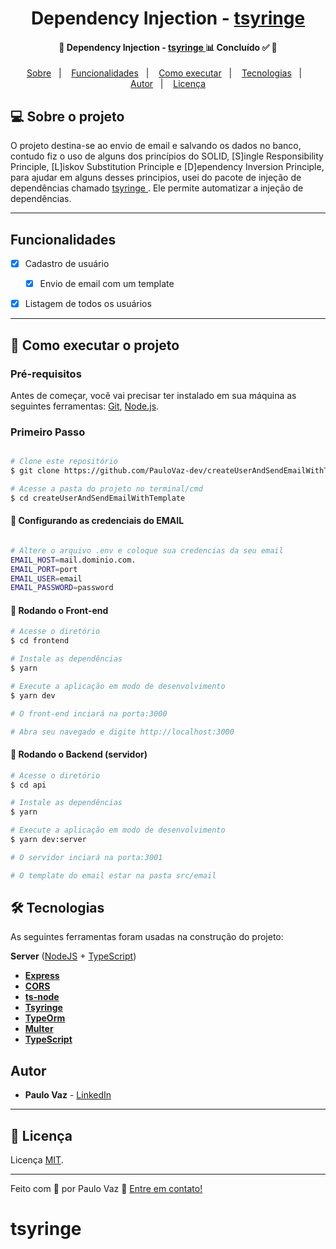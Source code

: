 <h1 align="center">
  Dependency Injection -
    <a href="https://github.com/microsoft/tsyringe">
    tsyringe
  </a>
</h1>

<h4 align="center">
	🚧  Dependency Injection -
    <a href="https://github.com/microsoft/tsyringe">
      tsyringe
    </a>
    📊 Concluído ✅ 🚧
</h4>

<p align="center">
 <a href="#-sobre-o-projeto">Sobre</a>&nbsp;&nbsp;&nbsp;|&nbsp;&nbsp;&nbsp;
 <a href="#wrench-funcionalidades">Funcionalidades</a>&nbsp;&nbsp;&nbsp;|&nbsp;&nbsp;&nbsp;
 <a href="#-como-executar-o-projeto">Como executar</a>&nbsp;&nbsp;&nbsp;|&nbsp;&nbsp;&nbsp;
 <a href="#-tecnologias">Tecnologias</a>&nbsp;&nbsp;&nbsp;|&nbsp;&nbsp;&nbsp;
 <a href="#autor">Autor</a>&nbsp;&nbsp;&nbsp;|&nbsp;&nbsp;&nbsp;
 <a href="#memo-licença">Licença</a>
</p>

## 💻 Sobre o projeto


O projeto destina-se ao envio de email e salvando os dados no banco, contudo fiz o uso de alguns dos princípios do SOLID, [S]ingle Responsibility Principle, [L]iskov Substitution Principle e [D]ependency Inversion Principle, para ajudar em alguns desses principios, usei do pacote de injeção de dependências chamado
    <a href="https://github.com/microsoft/tsyringe">
      tsyringe
    </a>
    . Ele permite automatizar a injeção de dependências.

---


## Funcionalidades

- [x] Cadastro de usuário
  - [x] Envio de email com um template
- [x] Listagem de todos os usuários


---

## 🚀 Como executar o projeto

### Pré-requisitos

Antes de começar, você vai precisar ter instalado em sua máquina as seguintes ferramentas:
[Git](https://git-scm.com), [Node.js](https://nodejs.org/en/).

### Primeiro Passo

```bash

# Clone este repositório
$ git clone https://github.com/PauloVaz-dev/createUserAndSendEmailWithTemplate.git

# Acesse a pasta do projeto no terminal/cmd
$ cd createUserAndSendEmailWithTemplate

```

#### 🎲 Configurando as credenciais do EMAIL

```bash

# Altere o arquivo .env e coloque sua credencias da seu email
EMAIL_HOST=mail.dominio.com.
EMAIL_PORT=port
EMAIL_USER=email
EMAIL_PASSWORD=password

```

#### 🎲 Rodando o Front-end

```bash
# Acesse o diretório
$ cd frontend

# Instale as dependências
$ yarn

# Execute a aplicação em modo de desenvolvimento
$ yarn dev

# O front-end inciará na porta:3000

# Abra seu navegado e digite http://localhost:3000

```

#### 🎲 Rodando o Backend (servidor)

```bash
# Acesse o diretório
$ cd api

# Instale as dependências
$ yarn

# Execute a aplicação em modo de desenvolvimento
$ yarn dev:server

# O servidor inciará na porta:3001

# O template do email estar na pasta src/email

```

## 🛠 Tecnologias

As seguintes ferramentas foram usadas na construção do projeto:

**Server**  ([NodeJS](https://nodejs.org/en/)  +  [TypeScript](https://www.typescriptlang.org/))

-   **[Express](https://expressjs.com/)**
-   **[CORS](https://expressjs.com/en/resources/middleware/cors.html)**
-   **[ts-node](https://github.com/TypeStrong/ts-node)**
-   **[Tsyringe](https://github.com/microsoft/tsyringe)**
-   **[TypeOrm](https://github.com/microsoft/tsyringe)**
-   **[Multer](https://github.com/microsoft/tsyringe)**
-   **[TypeScript](https://github.com/microsoft/tsyringe)**




## Autor

* **Paulo Vaz** - [LinkedIn](https://www.linkedin.com/in/paulo-vaz-05296a46/)

---

## :memo: Licença

Licença [MIT](./LICENSE).

---
Feito com :blue_heart: por Paulo Vaz :wave: [Entre em contato!](https://www.linkedin.com/in/paulovaz-dev/)
# tsyringe
